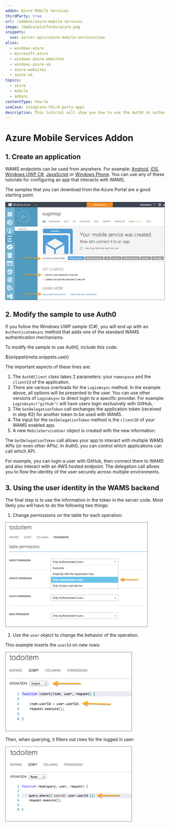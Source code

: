```yaml
---
addon: Azure Mobile Services
thirdParty: true
url: /addons/azure-mobile-services
image: /media/platforms/azure.png
snippets:
  use: server-apis/azure-mobile-services/use
alias:
  - windows-azure
  - microsoft-azure
  - windows-azure-websites
  - windows-azure-vm
  - azure-websites
  - azure-vm
topics:
  - azure
  - mobile
  - addons
contentType: how-to
useCase: integrate-third-party-apps
description: This tutorial will show you how to use the Auth0 to authenticate and authorize Azure Mobile Services.
---
```


# Azure Mobile Services Addon

## 1. Create an application

WAMS endpoints can be used from anywhere. For example: [Android](https://github.com/auth0/docs/tree/master/articles/quickstart/native/android), [iOS](https://github.com/auth0/docs/tree/master/articles/quickstart/native/ios-objc), [Windows UWP C#](https://github.com/auth0/docs/tree/master/articles/quickstart/native/windows-uwp-csharp), [JavaScript](https://github.com/auth0/docs/tree/master/articles/quickstart/spa/vanillajs) or [Windows Phone](https://github.com/auth0/docs/tree/master/articles/quickstart/native/wpf-winforms). You can use any of these tutorials for configuring an app that interacts with WAMS.

The samples that you can download from the Azure Portal are a good starting point.

![](/media/articles/server-apis/azure-mobile-services/wams-tutorial-4.png)

## 2. Modify the sample to use Auth0

If you follow the Windows UWP sample (C#), you will end up with an `AuthenticateAsync` method that adds one of the standard WAMS authentication mechanisms.

To modify the sample to use Auth0, include this code:

${snippet(meta.snippets.use)}

The important aspects of these lines are:

1. The `Auth0Client` class takes 2 parameters: your `namespace` and the `clientId` of the application.
2. There are various overloads for the  `LoginAsync` method. In the example above, all options will be presented to the user. You can use other versions of `LoginAsync` to direct login to a specific provider. For example: `LoginAsync("github")` will have users login exclusively with GitHub.
3. The `GetDelegationToken` call exchanges the application token (received in step #2) for another token to be used with WAMS.
4. The input for the `GetDelegationToken` method is the `clientID` of your WAMS enabled app.
5. A new `MobileServiceUser` object is created with the new information.

The `GetDelegationToken` call allows your app to interact with multiple WAMS APIs (or even other APIs). In Auth0, you can control which applications can call which API.

For example, you can login a user with GitHub, then connect them to WAMS and also interact with an AWS hosted endpoint. The delegation call allows you to flow the identity of the user securely across multiple environments.

## 3. Using the user identity in the WAMS backend

The final step is to use the information in the token in the server code. Most likely you will have to do the following two things:

1. Change permissions on the table for each operation:

  ![](/media/articles/server-apis/azure-mobile-services/wams-tutorial-5.png)

2. Use the `user` object to change the behavior of the operation.

This example inserts the `userId` on new rows:

![](/media/articles/server-apis/azure-mobile-services/wams-tutorial-6.png)

Then, when querying, it filters out rows for the logged in user:

![](/media/articles/server-apis/azure-mobile-services/wams-tutorial-7.png)
